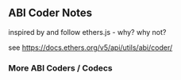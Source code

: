 ##  ABI Coder Notes


inspired by and follow ethers.js  - why? why not?

see <https://docs.ethers.org/v5/api/utils/abi/coder/>








### More ABI Coders / Codecs



